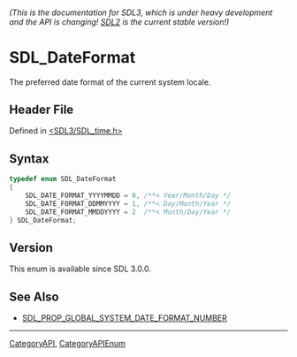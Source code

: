 ###### (This is the documentation for SDL3, which is under heavy development and the API is changing! [SDL2](https://wiki.libsdl.org/SDL2/) is the current stable version!)
# SDL_DateFormat

The preferred date format of the current system locale.

## Header File

Defined in [<SDL3/SDL_time.h>](https://github.com/libsdl-org/SDL/blob/main/include/SDL3/SDL_time.h)

## Syntax

```c
typedef enum SDL_DateFormat
{
    SDL_DATE_FORMAT_YYYYMMDD = 0, /**< Year/Month/Day */
    SDL_DATE_FORMAT_DDMMYYYY = 1, /**< Day/Month/Year */
    SDL_DATE_FORMAT_MMDDYYYY = 2  /**< Month/Day/Year */
} SDL_DateFormat;
```

## Version

This enum is available since SDL 3.0.0.

## See Also

- [SDL_PROP_GLOBAL_SYSTEM_DATE_FORMAT_NUMBER](SDL_PROP_GLOBAL_SYSTEM_DATE_FORMAT_NUMBER)

----
[CategoryAPI](CategoryAPI), [CategoryAPIEnum](CategoryAPIEnum)

